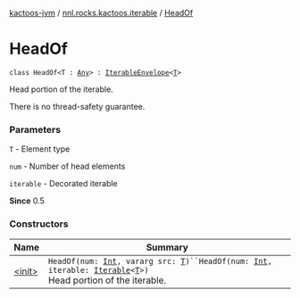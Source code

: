 [kactoos-jvm](../../index.md) / [nnl.rocks.kactoos.iterable](../index.md) / [HeadOf](./index.md)

# HeadOf

`class HeadOf<T : `[`Any`](https://kotlinlang.org/api/latest/jvm/stdlib/kotlin/-any/index.html)`> : `[`IterableEnvelope`](../-iterable-envelope/index.md)`<`[`T`](index.md#T)`>`

Head portion of the iterable.

There is no thread-safety guarantee.

### Parameters

`T` - Element type

`num` - Number of head elements

`iterable` - Decorated iterable

**Since**
0.5

### Constructors

| Name | Summary |
|---|---|
| [&lt;init&gt;](-init-.md) | `HeadOf(num: `[`Int`](https://kotlinlang.org/api/latest/jvm/stdlib/kotlin/-int/index.html)`, vararg src: `[`T`](index.md#T)`)``HeadOf(num: `[`Int`](https://kotlinlang.org/api/latest/jvm/stdlib/kotlin/-int/index.html)`, iterable: `[`Iterable`](https://kotlinlang.org/api/latest/jvm/stdlib/kotlin.collections/-iterable/index.html)`<`[`T`](index.md#T)`>)`<br>Head portion of the iterable. |
